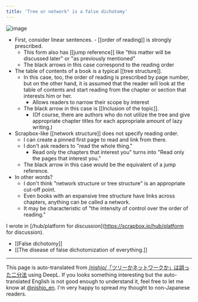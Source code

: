 ```yaml
---
title: 'Tree or network" is a false dichotomy'
---
```



![image](https://gyazo.com/c97a6ef6a7c5e62751d527406340d330/thumb/1000)
- First, consider linear sentences.
        - [[order of reading]] is strongly prescribed.
    - This form also has [[jump reference]] like "this matter will be discussed later" or "as previously mentioned"
    - The black arrows in this case correspond to the reading order
- The table of contents of a book is a typical [[tree structure]].
    - In this case, too, the order of reading is prescribed by page number, but on the other hand, it is assumed that the reader will look at the table of contents and start reading from the chapter or section that interests him or her.
        - Allows readers to narrow their scope by interest
    - The black arrow in this case is [[Inclusion of the topic]].
        - (Of course, there are authors who do not utilize the tree and give appropriate chapter titles for each appropriate amount of lazy writing.)
- Scrapbox-like [[network structure]] does not specify reading order.
    - I can create a pinned first page to read and link from there.
    - I don't ask readers to "read the whole thing."
        - Read only the chapters that interest you" turns into "Read only the pages that interest you."
    - The black arrow in this case would be the equivalent of a jump reference.
- In other words?
    - I don't think "network structure or tree structure" is an appropriate cut-off point.
    - Even books with an expansive tree structure have links across chapters, anything can be called a network.
    - It may be characteristic of "the intensity of control over the order of reading."

I wrote in [/hub/platform for discussion](https://scrapbox.io/hub/platform for discussion).
- [[False dichotomy]]
- [[The disease of false dichotomization of everything.]]
---
This page is auto-translated from [/nishio/「ツリーかネットワークか」は誤った二分法](https://scrapbox.io/nishio/「ツリーかネットワークか」は誤った二分法) using DeepL. If you looks something interesting but the auto-translated English is not good enough to understand it, feel free to let me know at [@nishio_en](https://twitter.com/nishio_en). I'm very happy to spread my thought to non-Japanese readers.